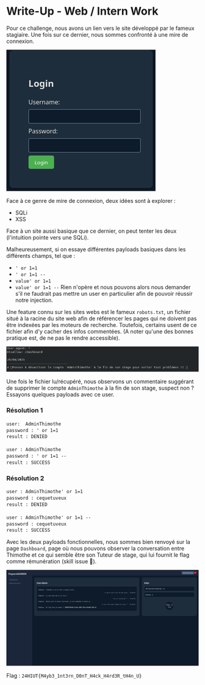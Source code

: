 # Write-Up - Web / Intern Work

Pour ce challenge, nous avons un lien vers le site développé par le fameux stagiaire.
Une fois sur ce dernier, nous sommes confronté à une mire de connexion.

![Mire de connexion](./wu/MireDeConnexion.png)

Face à ce genre de mire de connexion, deux idées sont à explorer :
- SQLi
- XSS

Face à un site aussi basique que ce dernier, on peut tenter les deux (l'intuition pointe vers une SQLi).

Malheureusement, si on essaye différentes payloads basiques dans les différents champs, tel que :
- `' or 1=1`
- `' or 1=1 --`
- `value' or 1=1`
- `value' or 1=1 --`
Rien n'opère et nous pouvons alors nous demander s'il ne faudrait pas mettre un user en particulier afin de pouvoir réussir notre injection.

Une feature connu sur les sites webs est le fameux `robots.txt`, un fichier situé à la racine du site web afin de référencer les pages qui ne doivent pas être indexées par les moteurs de recherche. Toutefois, certains usent de ce fichier afin d'y cacher des infos commentées.
(A noter qu'une des bonnes pratique est, de ne pas le rendre accessible).

![Fichier robots.txt](./wu/Robots.txt.png)

Une fois le fichier lu/récupéré, nous observons un commentaire suggérant de supprimer le compte `AdminThimothe` à la fin de son stage, suspect non ? Essayons quelques payloads avec ce user.

### Résolution 1

```html
user:  AdminThimothe
password : ' or 1=1
result : DENIED

user : AdminThimothe
password : ' or 1=1 --
result : SUCCESS
```

### Résolution 2

```html
user : AdminThimothe' or 1=1
password : cequetuveux
result : DENIED

user : AdminThimothe' or 1=1 --
password : cequetuveux
result : SUCCESS
```
Avec les deux payloads fonctionnelles, nous sommes bien renvoyé sur la page `Dashboard`, page où nous pouvons observer la conversation entre Thimothe et ce qui semble être son Tuteur de stage, qui lui fournit le flag comme rémunération (skill issue 🦐).

![Dashboard](./wu/Dashboard.png)

Flag : `24HIUT{M4yb3_1nt3rn_D0nT_H4ck_H4rd3R_tH4n_U}`

